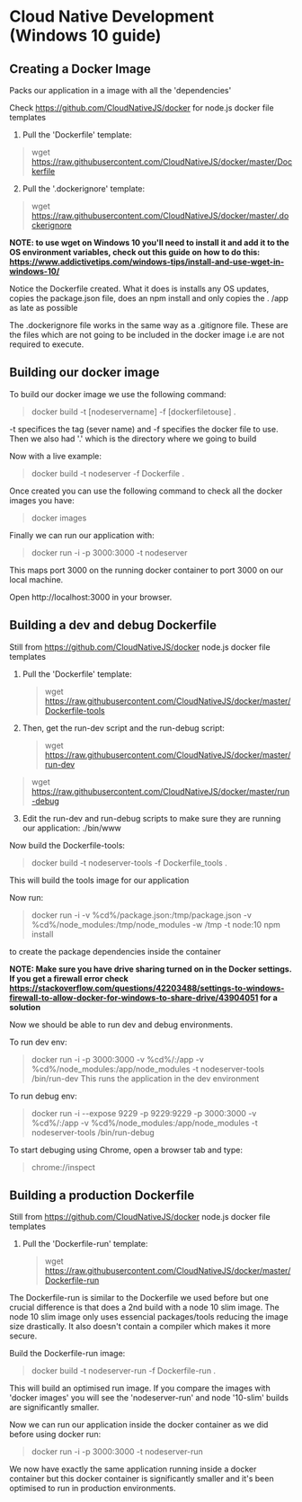 # Cloud Native Development (Windows 10 guide)

## Creating a Docker Image

Packs our application in a image with all the 'dependencies'

Check https://github.com/CloudNativeJS/docker for node.js docker file templates

1. Pull the 'Dockerfile' template:

> wget https://raw.githubusercontent.com/CloudNativeJS/docker/master/Dockerfile

2. Pull the '.dockerignore' template:

> wget https://raw.githubusercontent.com/CloudNativeJS/docker/master/.dockerignore

**NOTE: to use wget on Windows 10 you'll need to install it and add it to the OS environment variables, check out this guide on how to do this: https://www.addictivetips.com/windows-tips/install-and-use-wget-in-windows-10/**

Notice the Dockerfile created. What it does is installs any OS updates, copies the package.json file, does an npm install and only copies the . /app as late as possible

The .dockerignore file works in the same way as a .gitignore file. These are the files which are not going to be included in the docker image i.e are not required to execute.

## Building our docker image

To build our docker image we use the following command:

> docker build -t [nodeservername] -f [dockerfiletouse] .

-t specifices the tag (sever name) and -f specifies the docker file to use. Then we also had '.' which is the directory where we going to build

Now with a live example:

> docker build -t nodeserver -f Dockerfile .

Once created you can use the following command to check all the docker images you have:

> docker images

Finally we can run our application with:

> docker run -i -p 3000:3000 -t nodeserver

This maps port 3000 on the running docker container to port 3000 on our local machine.

Open http://localhost:3000 in your browser.

## Building a dev and debug Dockerfile

Still from https://github.com/CloudNativeJS/docker node.js docker file templates

1. Pull the 'Dockerfile' template:

   > wget https://raw.githubusercontent.com/CloudNativeJS/docker/master/Dockerfile-tools

2. Then, get the run-dev script and the run-debug script:
   > wget https://raw.githubusercontent.com/CloudNativeJS/docker/master/run-dev

> wget https://raw.githubusercontent.com/CloudNativeJS/docker/master/run-debug

3. Edit the run-dev and run-debug scripts to make sure they are running our application: ./bin/www

Now build the Dockerfile-tools:

> docker build -t nodeserver-tools -f Dockerfile_tools .

This will build the tools image for our application

Now run:

> docker run -i -v %cd%/package.json:/tmp/package.json -v %cd%/node_modules:/tmp/node_modules -w /tmp -t node:10 npm install

to create the package dependencies inside the container

**NOTE: Make sure you have drive sharing turned on in the Docker settings. If you get a firewall error check https://stackoverflow.com/questions/42203488/settings-to-windows-firewall-to-allow-docker-for-windows-to-share-drive/43904051 for a solution**

Now we should be able to run dev and debug environments.

To run dev env:

> docker run -i -p 3000:3000 -v %cd%/:/app -v %cd%/node_modules:/app/node_modules -t nodeserver-tools /bin/run-dev
> This runs the application in the dev environment

To run debug env:

> docker run -i --expose 9229 -p 9229:9229 -p 3000:3000 -v %cd%/:/app -v %cd%/node_modules:/app/node_modules -t nodeserver-tools /bin/run-debug

To start debuging using Chrome, open a browser tab and type:

> chrome://inspect

## Building a production Dockerfile

Still from https://github.com/CloudNativeJS/docker node.js docker file templates

1. Pull the 'Dockerfile-run' template:

   > wget https://raw.githubusercontent.com/CloudNativeJS/docker/master/Dockerfile-run

The Dockerfile-run is similar to the Dockerfile we used before but one crucial difference is that does a 2nd build with a node 10 slim image. The node 10 slim image only uses essencial packages/tools reducing the image size drastically. It also doesn't contain a compiler which makes it more secure.

Build the Dockerfile-run image:

> docker build -t nodeserver-run -f Dockerfile-run .

This will build an optimised run image. If you compare the images with 'docker images' you will see the 'nodeserver-run' and node '10-slim' builds are significantly smaller.

Now we can run our application inside the docker container as we did before using docker run:

> docker run -i -p 3000:3000 -t nodeserver-run

We now have exactly the same application running inside a docker container but this docker container is significantly smaller and it's been optimised to run in production environments.
